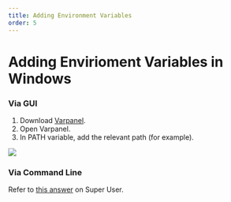 ```yaml
---
title: Adding Environment Variables
order: 5
---
```

# Adding Envirioment Variables in Windows

### Via GUI

1. Download [Varpanel](http://implbits.com/products/varpanel/).
2. Open Varpanel.
3. In PATH variable, add the relevant path (for example).

![](https://i.imgur.com/RqgGcf5.gif)

### Via Command Line

Refer to [this answer](http://superuser.com/a/284351/275797) on Super User.
